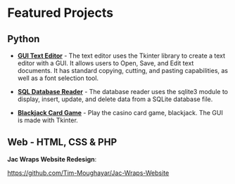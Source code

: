 # Featured Projects
## Python
* **[GUI Text Editor](GUI_Text_Editor)** - The text editor uses the Tkinter library to create a text editor with a GUI. It allows users to Open, Save, and Edit text documents. It has standard copying, cutting, and pasting capabilities, as well as a font selection tool.

* **[SQL Database Reader](SQL_Database_Reader)** - The database reader uses the sqlite3 module to display, insert, update, and delete data from a SQLite database file.

* **[Blackjack Card Game](Blackjack_Card_Game)** - Play the casino card game, blackjack. The GUI is made with Tkinter.

## Web - HTML, CSS & PHP

**Jac Wraps Website Redesign**:

https://github.com/Tim-Moughayar/Jac-Wraps-Website
